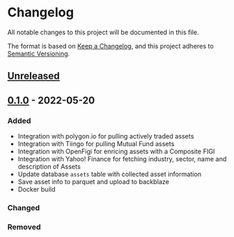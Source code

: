 # Changelog
All notable changes to this project will be documented in this file.

The format is based on [Keep a Changelog](https://keepachangelog.com/en/1.0.0/),
and this project adheres to [Semantic Versioning](https://semver.org/spec/v2.0.0.html).

## [Unreleased]

## [0.1.0] - 2022-05-20
### Added
- Integration with polygon.io for pulling actively traded assets
- Integration with Tiingo for pulling Mutual Fund assets
- Integration with OpenFigi for enricing assets with a Composite FIGI
- Integration with Yahoo! Finance for fetching industry, sector, name and
  description of Assets
- Update database `assets` table with collected asset information
- Save asset info to parquet and upload to backblaze
- Docker build

### Changed

### Removed

[Unreleased]: https://github.com/penny-vault/import-tickers/compare/v0.1.0...HEAD
[0.1.0]: https://github.com/olivierlacan/keep-a-changelog/compare/v0.3.0...v1.0.0
